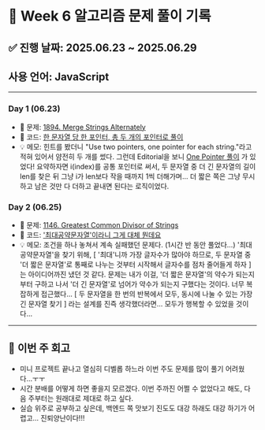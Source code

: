 # 📘 Week 6 알고리즘 문제 풀이 기록

## ✅ 진행 날짜: 2025.06.23 ~ 2025.06.29

## 사용 언어: JavaScript

---

### Day 1 (06.23)

- 🔗 문제: [1894. Merge Strings Alternately](https://leetcode.com/problems/merge-strings-alternately/description/)
- 📁 코드: [한 문자열 당 한 포인터, 총 두 개의 포인터로 풀이](https://github.com/makee-ham/algo-gogo/tree/main/1894-merge-strings-alternately)
- 💡 메모: 힌트를 봤더니 "Use two pointers, one pointer for each string."라고 적혀 있어서 얌전히 두 개를 썼다. 그런데 Editorial을 보니 [One Pointer 풀이](https://leetcode.com/problems/merge-strings-alternately/editorial/#approach-2-one-pointer) 가 있었다! 요약하자면 i(index)를 공통 포인터로 써서, 두 문자열 중 더 긴 문자열의 길이 len를 찾은 뒤 그냥 i가 len보다 작을 때까지 1씩 더해가며... 더 짧은 쪽은 그냥 무시하고 남은 것만 다 더하고 끝내면 된다는 로직이었다.

### Day 2 (06.25)

- 🔗 문제: [1146. Greatest Common Divisor of Strings](https://leetcode.com/problems/greatest-common-divisor-of-strings/description/)
- 📁 코드: ['최대공약문자열'이라니 그게 대체 뭔데요](https://github.com/makee-ham/algo-gogo/tree/main/1146-greatest-common-divisor-of-strings)
- 💡 메모: 조건을 하나 놓쳐서 계속 실패했던 문제다. (1시간 반 동안 풀었다...) '최대공약문자열'을 찾기 위해, [ '최대'니까 가장 글자수가 많아야 하므로, 두 문자열 중 '더 짧은 문자열'로 통째로 나누는 것부터 시작해서 글자수를 점차 줄어들게 하자 ]는 아이디어까진 냈던 것 같다. 문제는 내가 이걸, '더 짧은 문자열'의 약수가 되는지부터 구하고 나서 '더 긴 문자열'로 넘어가 약수가 되는지 구했다는 것이다. 너무 복잡하게 접근했다... [ 두 문자열을 한 번의 반복에서 모두, 동시에 나눌 수 있는 가장 긴 문자열 찾기 ] 라는 설계를 진즉 생각했더라면... 모두가 행복할 수 있었을 것이다...

---

## 📌 이번 주 회고

- 미니 프로젝트 끝나고 열심히 디벨롭 하느라 이번 주도 문제를 많이 풀기 어려웠다...ㅜㅜ
- 시간 분배를 어떻게 하면 좋을지 모르겠다. 이번 주까진 어쩔 수 없었다고 해도, 다음 주부터는 원래대로 제대로 하고 싶다.
- 실습 위주로 공부하고 싶은데, 백엔드 쪽 맛보기 진도도 대강 하래도 대강 하기가 어렵고... 진퇴양난이다!!!
